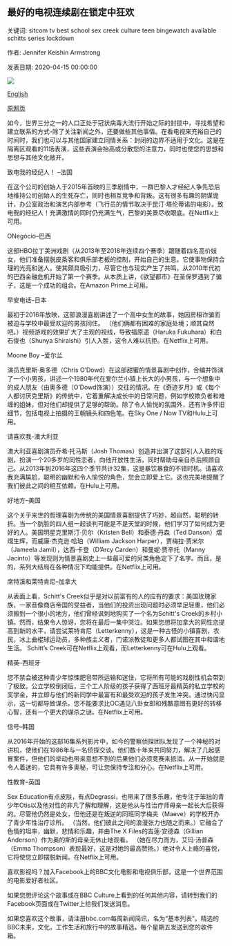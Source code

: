 ## 最好的电视连续剧在锁定中狂欢

关键词: sitcom tv best school sex creek culture teen bingewatch available schitts series lockdown

作者: Jennifer Keishin Armstrong

发表日期: 2020-04-15 00:00:00

![](https://ichef.bbci.co.uk/wwfeatures/live/624_351/images/live/p0/89/j6/p089j6r6.jpg)

[English](The%20best%20TV%20series%20to%20binge-watch%20in%20lockdown.md)

[原网页](https://www.bbc.com/culture/story/20200415-the-best-tv-series-to-watch-in-lockdown)

如今，世界三分之一的人口正处于冠状病毒大流行开始之际的封锁中，寻找希望和建立联系的方式-除了关注新闻之外，还要做些其他事情。在看电视来充裕自己的时间时，我们也可以与其他国家建立同情关系：封闭的边界不适用于文化。这是在隔离区观看的11场表演，这些表演会抬高或分散您的注意力，同时也使您的思想和思想与其他文化敞开。

致电我的经纪人！ –法国

在这个公司的创始人于2015年首映的三季剧情中，一群巴黎人才经纪人争先恐后地维持公司创始人的生死存亡，同时也相互竞争和背叛。这有很多有趣的阴谋诡计，办公室政治和演艺内部参考（飞行员的情节取决于昆汀·塔伦蒂诺的电影）。致电我的经纪人！充满激情的同时仍充满生气，巴黎的美景尽收眼底。在Netflix上可用。

ONegócio–巴西

这部HBO拉丁美洲戏剧（从2013年至2018年连续四个赛季）跟随着四名高价妓女，他们准备摆脱皮条客和俱乐部老板的控制，开始自己的生意。它使事物保持合理的光亮和迷人，使其颇具吸引力，尽管它也与现实产生了共鸣，从2010年代初的巴西金融危机开始了第一个赛季。从本质上讲，《欲望都市》在圣保罗遇到了骗子，这是一个成功的组合。在Amazon Prime上可用。

早安电话–日本

最初于2016年放映，这部浪漫喜剧讲述了一个高中女生的故事，她因房租诈骗而被迫与学校中最受欢迎的男孩同住。 （他们俩都有困难的家庭处境；顺其自然吧。）视频游戏的效果扩大了主观的视线，导致福原遥（Haruka Fukuhara）和白石俊也（Shunya Shiraishi）引人入胜，这令人难以抗拒。在Netflix上可用。

Moone Boy –爱尔兰

演员克里斯·奥多德（Chris O’Dowd）在这部甜蜜的情景喜剧中创作，合编并饰演了一个小男孩，讲述一个1980年代在爱尔兰小镇上长大的小男孩，与一个想象中的成人朋友（由奥多德（O’Dowd饰演））交往的情况。在《奇迹岁月》或《每个人都讨厌克里斯》的传统中，它着重解决成长中的日常问题，例如学校欺负者和难缠的姐妹，但对他们却提供了足够的帮助。除了令人愉悦的氛围外，还有许多怀旧细节，包括电视上拍摄的王朝镜头和四色笔。在Sky One / Now TV和Hulu上可用。

请喜欢我-澳大利亚

澳大利亚喜剧演员乔希·托马斯（Josh Thomas）创造并出演了这部引人入胜的戏剧，扮演一个20多岁的同性恋者，向他开放性生活，同时帮助母亲自杀后照顾自己。从2013年到2016年这四个季节共计32集，这是暴饮暴食的不错时机。请喜欢我充满尴尬，聪明的幽默和令人愉悦的角色，您会立即爱上它。这也完美地提醒了我们彼此之间的相互依赖。在Hulu上可用。

好地方–美国

这个关于来世的哲理喜剧为传统的美国情景喜剧提供了巧妙，超自然，聪明的转折。当一个肮脏的四人组一起谈判可能是不是天堂的时候，他们学习了如何成为更好的人。美国明星克里斯汀·贝尔（Kristen Bell）和泰德·丹森（Ted Danson）熠熠生辉，而威廉·杰克逊·哈珀（William Jackson Harper），贾梅拉·贾米尔（Jameela Jamil），达西·卡登（D’Arcy Carden）和曼妮·贾辛托（Manny Jacinto）等发现则为情景喜剧史上一些最可爱的另类角色定下了名字。而且，是的，系列大结局在各种情况下均能提供。在Netflix上可用。

席特溪和莱特肯尼–加拿大

从表面上看，Schitt's Creek似乎是对以前富有的人的应有的要求：美国玫瑰家族，一家音像商店帝国的受益者，当他们的投资出现问题时必须举足轻重，他们必须搬到一个很小的地方，他们曾经讽刺地购买了一个名为Schitt's Creek的乡村小镇。然而，结果令人惊讶，您将在最后一集中哭泣。如果您想将加拿大的同性恋提高到新的水平，请尝试莱特肯尼（Letterkenny），这是一种古怪的小镇喜剧，农民，冰上曲棍球运动员，多种族主义者，门诺派教徒和更多人都试图在其中和谐地生活。 Schitt’s Creek可在Netflix上观看，而Letterkenny可在Hulu上观看。

精英–西班牙

您不禁会被这种青少年惊悚肥皂带所运输和迷住，它将所有可能的戏剧性机会带到了极致。公立学校倒闭后，三个工人阶级的孩子获得了西班牙最精英的私立学校的奖学金，并立即与他们的新同学中最富有和最受欢迎的孩子发生冲突。通过快闪显示，这一切都导致谋杀。您不能要求比OC遇见八卦女郎和残酷意图有更好的转移心智，还有一个更大的谋杀之谜。在Netflix上可用。

信号–韩国

从2016年开始的这部16集系列影片中，如今的警察侦探团队发现了一个神秘的对讲机，使他们在1986年与一名侦探交谈。他们数十年来共同努力，解决了几起感冒案件，但他们的举动也带来意想不到的后果他们必须竞赛来抵消。从一开始就是令人着迷的，它具有许多奥秘，可让您保持专注和分心。在Netflix上可用。

性教育–英国

Sex Education有点皮肤，有点Degrassi，也带来了很多乐趣，他专注于笨拙的青少年Otis以及他对性的非凡了解和理解，这是他从与性治疗师母亲一起长大后获得的。尽管他仍然是处女，但他还是在叛逆的同班同学梅夫（Maeve）的学校开办了青少年性治疗诊所。 （当然，他们彼此之间的浪漫张力也随之而来。）它融合了色情的坦率，幽默，悲情和乐趣，并由The X Files的吉莲·安德森（Gillian Anderson）作为奥的斯的母亲无休止地观看。 （她在尽力而为，艾玛·汤普森（Emma Thompson）表现最好，这是对她的最高赞扬。）绝对令人上瘾的喜悦，它将使您立即摆脱新闻。在Netflix上可用。

喜欢影视吗？加入Facebook上的BBC文化电影和电视俱乐部，这是一个世界范围的电影爱好者社区。

如果您想评论这个故事或在BBC Culture上看到的任何其他内容，请转到我们的Facebook页面或在Twitter上给我们发送消息。

如果您喜欢这个故事，请注册bbc.com每周新闻简讯，名为“基本列表”。精选的BBC未来，文化，工作生活和旅行中的故事精选，每个星期五发送到您的收件箱。